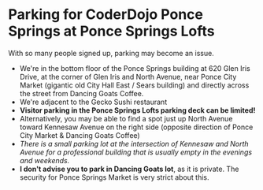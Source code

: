 # Parking for CoderDojo Ponce Springs at Ponce Springs Lofts

With so many people signed up, parking may become an issue. 

* We're in the bottom floor of the Ponce Springs building at 620 Glen Iris Drive, at the corner of Glen Iris 
and North Avenue, near Ponce City Market (gigantic old City Hall East / Sears building) and directly across the
street from Dancing Goats Coffee. 
* We're adjacent to the Gecko Sushi restaurant
* **Visitor parking in the Ponce Springs Lofts parking deck can be limited!**
* Alternatively, you may be able to find a spot just up North Avenue toward Kennesaw Avenue on the right side 
(opposite direction of Ponce City Market & Dancing Goats Coffee)
 * *There is a small parking lot at the intersection of Kennesaw and North Avenue for a professional building that is
usually empty in the evenings and weekends.* 
* **I don't advise you to park in Dancing Goats lot**, as it is private. The security for Ponce Springs Market is 
very strict about this.
